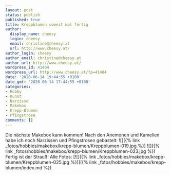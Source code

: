 ```yaml
---
layout: post
status: publish
published: true
title: Kreppblumen soweit mal fertig
author:
  display_name: cheesy
  login: cheesy
  email: christine@cheesy.at
  url: http://www.cheesy.at/
author_login: cheesy
author_email: christine@cheesy.at
author_url: http://www.cheesy.at/
wordpress_id: 41404
wordpress_url: http://www.cheesy.at/?p=41404
date: '2020-06-14 19:44:55 +0100'
date_gmt: '2020-06-14 17:44:55 +0100'
categories:
- Hobby
- Kunst
- Narzisse
- Makebox
- Krepp-Blumen
- Pfingstrose
comments: []
---
```

Die nächste Makebox kann kommen!
Nach den Anemonen und Kamelien habe ich noch Narzissen und Pfingstrosen gebastelt:
![]({% link _fotos/hobbies/makebox/krepp-blumen/Kreppblumen-019.jpg %})
![]({% link _fotos/hobbies/makebox/krepp-blumen/Kreppblumen-023.jpg %})
Fertig ist der Strauß! Alle Fotos:
[![]({% link _fotos/hobbies/makebox/krepp-blumen/Kreppblumen-025.jpg %})]({% link _fotos/hobbies/makebox/krepp-blumen/index.md %})
